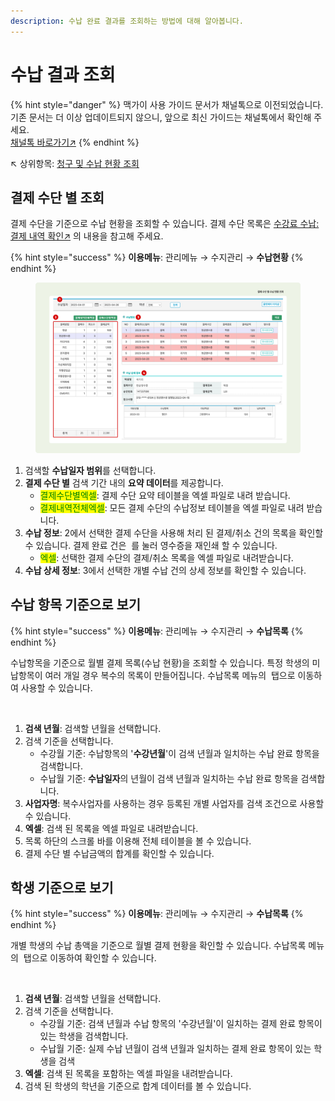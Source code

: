 ```yaml
---
description: 수납 완료 결과를 조회하는 방법에 대해 알아봅니다.
---
```


# 수납 결과 조회

{% hint style="danger" %}
맥가이 사용 가이드 문서가 채널톡으로 이전되었습니다.\
기존 문서는 더 이상 업데이트되지 않으니, 앞으로 최신 가이드는 채널톡에서 확인해 주세요.\
[채널톡 바로가기↗](https://docs.channel.io/macgai-guide/ko/articles/check-receipt-result-b30e4507)
{% endhint %}

↖ 상위항목: [청구 및 수납 현황 조회](./)

## 결제 수단 별 조회

결제 수단을 기준으로 수납 현황을 조회할 수 있습니다. 결제 수단 목록은 [수강료 수납: 결제 내역 확인↗](../receiving/charging.md#undefined-2) 의 내용을 참고해 주세요.

{% hint style="success" %}
**이용메뉴**: 관리메뉴 → 수지관리 → **수납현황**
{% endhint %}

<figure><img src="../../.gitbook/assets/image (458).png" alt=""><figcaption></figcaption></figure>

1. 검색할 **수납일자 범위**를 선택합니다.
2. **결제 수단 별** 검색 기간 내의 **요약 데이터**를 제공합니다.
   * <mark style="color:green;">결제수단별엑셀</mark>: 결제 수단 요약 테이블을 엑셀 파일로 내려 받습니다.
   * <mark style="color:green;">결제내역전체엑셀</mark>: 모든 결제 수단의 수납정보 테이블을 엑셀 파일로 내려 받습니다.
3. **수납 정보**: 2에서 선택한 결제 수단을 사용해 처리 된 결제/취소 건의 목록을 확인할 수 있습니다. 결제 완료 건은 <img src="../../.gitbook/assets/btn_영수증인쇄.png" alt="" data-size="line"> 를 눌러 영수증을 재인쇄 할 수 있습니다.
   * <mark style="color:green;">엑셀</mark>: 선택한 결제 수단의 결제/취소 목록을 엑셀 파일로 내려받습니다.
4. **수납 상세 정보**: 3에서 선택한 개별 수납 건의 상세 정보를 확인할 수 있습니다.

## 수납 항목 기준으로 보기

{% hint style="success" %}
**이용메뉴**: 관리메뉴 → 수지관리 → **수납목록**
{% endhint %}

수납항목을 기준으로 월별 결제 목록(수납 현황)을 조회할 수 있습니다. 특정 학생의 미납항목이 여러 개일 경우 복수의 목록이 만들어집니다. 수납목록 메뉴의 <img src="../../.gitbook/assets/tab_결제목록_수강생.png" alt="" data-size="line"> 탭으로 이동하여 사용할 수 있습니다.

<figure><img src="../../.gitbook/assets/수납항목기준조회.png" alt=""><figcaption></figcaption></figure>

1. **검색 년월**: 검색할 년월을 선택합니다.
2. 검색 기준을 선택합니다.
   * 수강월 기준: 수납항목의 '**수강년월**'이 검색 년월과 일치하는 수납 완료 항목을 검색합니다.
   * 수납월 기준: **수납일자**의 년월이 검색 년월과 일치하는 수납 완료 항목을 검색합니다.
3. **사업자명**: 복수사업자를 사용하는 경우 등록된 개별 사업자를 검색 조건으로 사용할 수 있습니다.
4. **엑셀**: 검색 된 목록을 엑셀 파일로 내려받습니다.
5. 목록 하단의 스크롤 바를 이용해 전체 테이블을 볼 수 있습니다.
6. 결제 수단 별 수납금액의 합계를 확인할 수 있습니다.

## 학생 기준으로 보기

{% hint style="success" %}
**이용메뉴**: 관리메뉴 → 수지관리 → **수납목록**
{% endhint %}

개별 학생의 수납 총액을 기준으로 월별 결제 현황을 확인할 수 있습니다. 수납목록 메뉴의 <img src="../../.gitbook/assets/tab_결제목록_학생.png" alt="" data-size="line"> 탭으로 이동하여 확인할 수 있습니다.

<figure><img src="../../.gitbook/assets/학생기준결제목록.png" alt=""><figcaption></figcaption></figure>

1. **검색 년월**: 검색할 년월을 선택합니다.
2. 검색 기준을 선택합니다.
   * 수강월 기준: 검색 년월과 수납 항목의 '수강년월'이 일치하는 결제 완료 항목이 있는 학생을 검색합니다.
   * 수납월 기준: 실제 수납 년월이 검색 년월과 일치하는 결제 완료 항목이 있는 학생을 검색
3. **엑셀**: 검색 된 목록을 포함하는 엑셀 파일을 내려받습니다.
4. 검색 된 학생의 학년을 기준으로 합계 데이터를 볼 수 있습니다.

